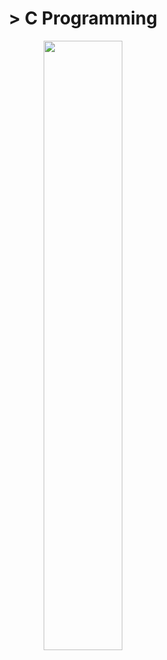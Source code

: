 <h1 align="center"><strong class="fancy-text"> > C Programming </strong></h1>

<p align="center">
  <img src="https://github.com/salimizel/alx-low_level_programming/blob/master/unnamed.png" width="50%">
</p>
